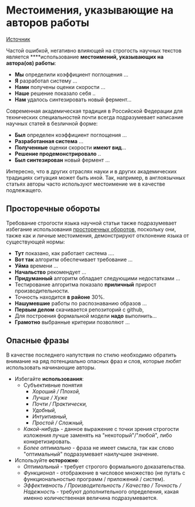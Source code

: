 # Местоимения, указывающие на авторов работы

[Источник](https://stepik.org/course/10524/)

Частой ошибкой, негативно влияющей на строгость научных текстов является ****использование **местоимений, указывающих на автора\(ов\) работы**:

* **Мы** определили коэффициент поглощения ...
* **Я** разработал систему ...
* **Нами** получены оценки скорости ...
* **Наше** решение показало себя ..
* **Нам** удалось синтезировать новый фермент...

Современная академическая традиция в Российской Федерации для технических специальностей почти всегда подразумевает написание научных статей в безличной форме:

* **Был** определен коэффициент поглощения ...
* **Разработанная система** ...
* **Полученные** оценки скорости **имеют вид**...
* **Решение продемонстрировало** ..
* **Был синтезирован** новый фермент ...

Интересно, что в других отраслях науки и в других академических традициях ситуация может быть иной. Так, например, в англоязычных статьях авторы часто используют местоимение we в качестве подлежащего.

## Просторечные обороты

Требование строгости языка научной статьи также подразумевает избегание использования [просторечных оборотов](http://www.textologia.ru/slovari/lingvisticheskie-terminy/prostorechie/?q=486&n=1483), поскольку они, также как и личные местоимения, демонстрируют отклонение языка от существующей нормы:

* **Тут** показано, как работает система ....
* **Вот так** алгоритм обеспечивает требование ...
* **Уйма** времени ...
* **Начальство** рекомендует ...
* **Придуманный** алгоритм обладает следующими недостатками ...
* Тестирование алгоритма показало **приличный** прирост производительности.
* Точность находится **в районе** 30%.
* **Нашумевшие** работы по распознаванию образов ...
* **Первым делом** скачивается репозиторий с github, 
* Для построения формальной модели **надо** выполнить...
* **Грамотно** выбранные критерии позволяют ...

## Опасные фразы

В качестве последнего напутствия по стилю необходимо обратить внимание на ряд потенциально опасных фраз и слов, которые любят использовать начинающие авторы.

* Избегайте **использования**:
  * Субъективные понятия
    * _Хороший / Плохой,_
    * _Лучше / Хуже_
    * _Почти / Практически,_
    * _Удобный,_
    * _Интуитивный,_
    * _Простой / Сложный,_
  * _Какой-нибудь_ - данное выражение с точки зрения строгости изложения лучше заменять на "некоторый"/"любой", либо конкретизировать.
  * _Более оптимально_ - фраза не имеет смысла, так как слово "оптимальный" подразумевает наилучшее значение.
* Используйте **осторожно**:
  * _Оптимальный_ - требует строгого формального доказательства.
  * _Функционал_ - отображение в числовое множество \(не путать с функциональностью программ / приложений / систем\).
  * _Эффективность / Производительность / Качество / Точность / Надежность_ - требуют дополнительного определения, какая именно количественная величина подразумевается.

